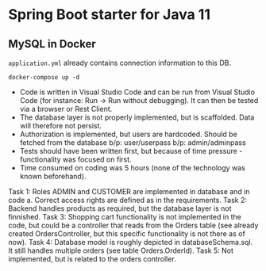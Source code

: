 # Spring Boot starter for Java 11

## MySQL in Docker
`application.yml` already contains connection information to this DB.
```shell script
docker-compose up -d
```

- Code is written in Visual Studio Code and can be run from Visual Studio Code (for instance: Run -> Run without debugging). It can then be tested via a browser or Rest Client.
- The database layer is not properly implemented, but is scaffolded. Data will therefore not persist.
- Authorization is implemented, but users are hardcoded. Should be fetched from the database 
    b/p: user/userpass
    b/p: admin/adminpass
- Tests should have been written first, but because of time pressure - functionality was focused on first.
- Time consumed on coding was 5 hours (none of the technology was known beforehand).

Task 1: Roles ADMIN and CUSTOMER are implemented in database and in code
    a. Correct access rights are defined as in the requirements.
Task 2: Backend handles products as required, but the database layer is not finnished.
Task 3: Shopping cart functionality is not implemented in the code, but could be a controller that reads from the Orders table (see already created OrdersController, but this specific functionality is not there as of now). 
Task 4: Database model is roughly depicted in databaseSchema.sql. It still handles multiple orders (see table Orders.OrderId).
Task 5: Not implemented, but is related to the orders controller.

